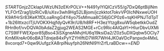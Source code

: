 $START$GnjzZCklapUWzUN3zEKrPOLV++N491ylYlQlCzV55/g7DxQ6ptBijINmYLFOrfZrag1jIzRiCvB/uXsv3wh9Hg52LBjom/jczkktot7okvVP0IcNNxweUOHK9AfHrSr83KeK1fDLoaRngG4Y4yo75sMmua8CS6jGCP0z6+tqKHPNJTdTpT+1b26IttxzcITjUVOKXHqjfdyQvK9r/U8/h8RF+H3ezYtzg8xuiW5qbetkkOudZRHn9of/vvDQVA0bAdaZ2gjug2WEAS2MGE+rCc9Ric4AIQaYI+HlurDbvUXMiC7S9IFFWEXpor85jBso43iSXgneAMvjHU6q19ksiDa2/Z0z5uDXQqbw5OCIy7KmMXreAr06oBA3Tdreje84xPyYZYHIftiD7WR7WH4JKOaVDcPanpxdx4MxL8vcorqd7+0qw9UufgzXA8rpINuyfph26NtNI9YrZrfLraBDcw==$END$